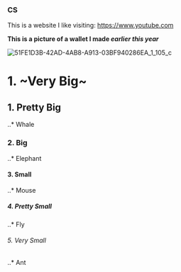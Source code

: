 ### CS

This is a website I like visiting: https://www.youtube.com

**This is a picture of a __wallet__ I made _earlier this year_**

![51FE1D3B-42AD-4AB8-A913-03BF940286EA_1_105_c](https://github.com/RiyadSaid/RiyadSaid/assets/156184703/218ce235-2737-4d01-8eae-4f1f4554e73a)

# 1. ~Very Big~
## 1. Pretty Big
..* Whale
### 2. Big
..* Elephant
#### 3. Small
..* Mouse
##### 4. Pretty Small
..* Fly
###### 5. Very Small
..* Ant
